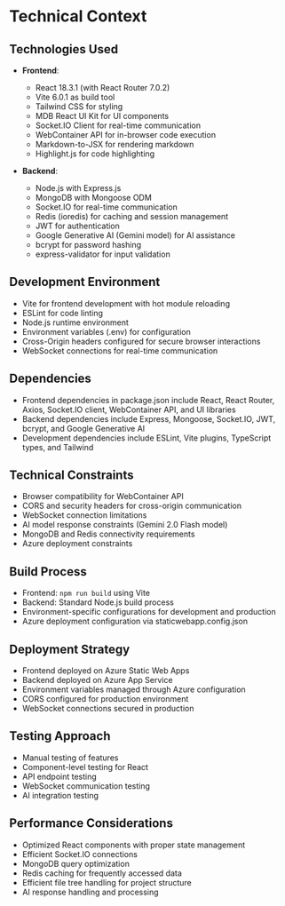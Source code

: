 # Technical Context

## Technologies Used
- **Frontend**: 
  - React 18.3.1 (with React Router 7.0.2)
  - Vite 6.0.1 as build tool
  - Tailwind CSS for styling
  - MDB React UI Kit for UI components
  - Socket.IO Client for real-time communication
  - WebContainer API for in-browser code execution
  - Markdown-to-JSX for rendering markdown
  - Highlight.js for code highlighting

- **Backend**:
  - Node.js with Express.js
  - MongoDB with Mongoose ODM
  - Socket.IO for real-time communication
  - Redis (ioredis) for caching and session management
  - JWT for authentication
  - Google Generative AI (Gemini model) for AI assistance
  - bcrypt for password hashing
  - express-validator for input validation

## Development Environment
- Vite for frontend development with hot module reloading
- ESLint for code linting
- Node.js runtime environment
- Environment variables (.env) for configuration
- Cross-Origin headers configured for secure browser interactions
- WebSocket connections for real-time communication

## Dependencies
- Frontend dependencies in package.json include React, React Router, Axios, Socket.IO client, WebContainer API, and UI libraries
- Backend dependencies include Express, Mongoose, Socket.IO, JWT, bcrypt, and Google Generative AI
- Development dependencies include ESLint, Vite plugins, TypeScript types, and Tailwind

## Technical Constraints
- Browser compatibility for WebContainer API
- CORS and security headers for cross-origin communication
- WebSocket connection limitations
- AI model response constraints (Gemini 2.0 Flash model)
- MongoDB and Redis connectivity requirements
- Azure deployment constraints

## Build Process
- Frontend: `npm run build` using Vite
- Backend: Standard Node.js build process
- Environment-specific configurations for development and production
- Azure deployment configuration via staticwebapp.config.json

## Deployment Strategy
- Frontend deployed on Azure Static Web Apps
- Backend deployed on Azure App Service
- Environment variables managed through Azure configuration
- CORS configured for production environment
- WebSocket connections secured in production

## Testing Approach
- Manual testing of features
- Component-level testing for React
- API endpoint testing
- WebSocket communication testing
- AI integration testing

## Performance Considerations
- Optimized React components with proper state management
- Efficient Socket.IO connections
- MongoDB query optimization
- Redis caching for frequently accessed data
- Efficient file tree handling for project structure
- AI response handling and processing 